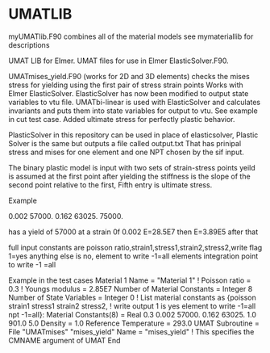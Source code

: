 # UMATLIB

myUMATlib.F90 combines all of the material models
see mymateriallib for descriptions

UMAT LIB for Elmer. 
UMAT files for use in Elmer ElasticSolver.F90.
   
  UMATmises_yield.F90 (works for 2D and 3D elements) checks the mises stress for yielding using the first pair of stress strain points
Works with Elmer ElasticSolver.
ElasticSolver has now been modified to output state variables to vtu file.
UMATbi-linear is used with ElasticSolver and calculates invariants and puts them into state variables for output to vtu.
See example in cut test case.  Added ultimate stress for perfectly plastic behavior.

PlasticSolver in this repository can be used in place of elasticsolver, Plastic Solver is the same but outputs a file called output.txt
That has prinipal stress and mises for one element and one NPT chosen by the sif input.

The binary plastic model is input with two sets of strain-stress points yeild is assumed at the first point
after yielding the stiffness is the slope of the second point relative to the first, Fifth entry is ultimate stress.

Example

0.002 57000. 0.162 63025. 75000.

has a yield of 57000 at a strain 0f 0.002 E=28.5E7 then E=3.89E5 after that

full input constants are poisson ratio,strain1,stress1,strain2,stress2,write flag
1=yes anything else is no, element to write -1=all elements
integration point to write -1 =all


Example in the test cases
Material 1
Name = "Material 1"
!  Poisson ratio = 0.3
!  Youngs modulus = 2.85E7
Number of Material Constants = Integer 8
Number of State Variables = Integer 0
! List material constants as {poisson strain1 stress1 strain2 stress2,
!  write output 1 is yes element to write -1=all npt -1=all}:
Material Constants(8) = Real 0.3 0.002 57000. 0.162 63025. 1.0 901.0 5.0
Density = 1.0
Reference Temperature = 293.0
UMAT Subroutine = File "UMATmises" "mises_yield"
Name = "mises_yield"  ! This specifies the CMNAME argument of UMAT
End
